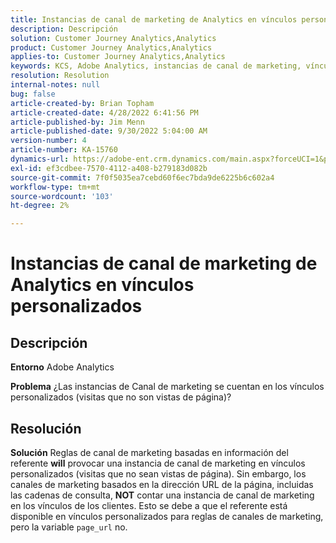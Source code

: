 ```yaml
---
title: Instancias de canal de marketing de Analytics en vínculos personalizados
description: Descripción
solution: Customer Journey Analytics,Analytics
product: Customer Journey Analytics,Analytics
applies-to: Customer Journey Analytics,Analytics
keywords: KCS, Adobe Analytics, instancias de canal de marketing, vínculos personalizados, preguntas frecuentes
resolution: Resolution
internal-notes: null
bug: false
article-created-by: Brian Topham
article-created-date: 4/28/2022 6:41:56 PM
article-published-by: Jim Menn
article-published-date: 9/30/2022 5:04:00 AM
version-number: 4
article-number: KA-15760
dynamics-url: https://adobe-ent.crm.dynamics.com/main.aspx?forceUCI=1&pagetype=entityrecord&etn=knowledgearticle&id=f30e69e0-22c7-ec11-a7b6-0022480a1b03
exl-id: ef3cdbee-7570-4112-a408-b279183d082b
source-git-commit: 7f0f5035ea7cebd60f6ec7bda9de6225b6c602a4
workflow-type: tm+mt
source-wordcount: '103'
ht-degree: 2%

---
```


# Instancias de canal de marketing de Analytics en vínculos personalizados

## Descripción


<b>Entorno</b>
Adobe Analytics

<b>Problema</b>
¿Las instancias de Canal de marketing se cuentan en los vínculos personalizados (visitas que no son vistas de página)?


## Resolución


<b>Solución</b>
Reglas de canal de marketing basadas en información del referente <b>will</b> provocar una instancia de canal de marketing en vínculos personalizados (visitas que no sean vistas de página).
Sin embargo, los canales de marketing basados en la dirección URL de la página, incluidas las cadenas de consulta, <b>NOT</b> contar una instancia de canal de marketing en los vínculos de los clientes.
Esto se debe a que el referente está disponible en vínculos personalizados para reglas de canales de marketing, pero la variable `page_url` no.
